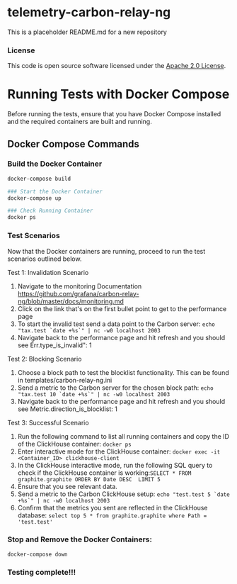 
# telemetry-carbon-relay-ng

This is a placeholder README.md for a new repository

### License

This code is open source software licensed under the [Apache 2.0 License]("http://www.apache.org/licenses/LICENSE-2.0.html").

# Running Tests with Docker Compose

Before running the tests, ensure that you have Docker Compose installed and the required containers are built and running.

## Docker Compose Commands

### Build the Docker Container

```bash
docker-compose build

### Start the Docker Container
docker-compose up

### Check Running Container
docker ps
```

### Test Scenarios
Now that the Docker containers are running, proceed to run the test scenarios outlined below.

Test 1: Invalidation Scenario
  1. Navigate to the monitoring Documentation https://github.com/grafana/carbon-relay-ng/blob/master/docs/monitoring.md
  2. Click on the link that's on the first bullet point to get to the performance page
  3. To start the invalid test send a data point to the Carbon server: ```echo "tax.test `date +%s`" | nc -w0 localhost 2003```
  4. Navigate back to the performance page and hit refresh and you should see Err.type_is_invalid": 1

Test 2: Blocking Scenario
  1. Choose a block path to test the blocklist functionality. This can be found in templates/carbon-relay-ng.ini
  2. Send a metric to the Carbon server for the chosen block path: ```echo "tax.test 10 `date +%s`" | nc -w0 localhost 2003```
  3. Navigate back to the performance page and hit refresh and you should see Metric.direction_is_blocklist: 1

Test 3: Successful Scenario
  1. Run the following command to list all running containers and copy the ID of the ClickHouse container: ```docker ps``` 
  2. Enter interactive mode for the ClickHouse container: ```docker exec -it <Container_ID> clickhouse-client```
  3. In the ClickHouse interactive mode, run the following SQL query to check if the ClickHouse container is working:``` SELECT * FROM graphite.graphite ORDER BY Date DESC  LIMIT 5 ```
  4. Ensure that you see relevant data.
  5. Send a metric to the Carbon ClickHouse setup: ```echo "test.test 5 `date +%s`" | nc -w0 localhost 2003```
  5. Confirm that the metrics you sent are reflected in the ClickHouse database: ```select top 5 * from graphite.graphite where Path = 'test.test'```

### Stop and Remove the Docker Containers:
```docker-compose down```

### Testing complete!!!






